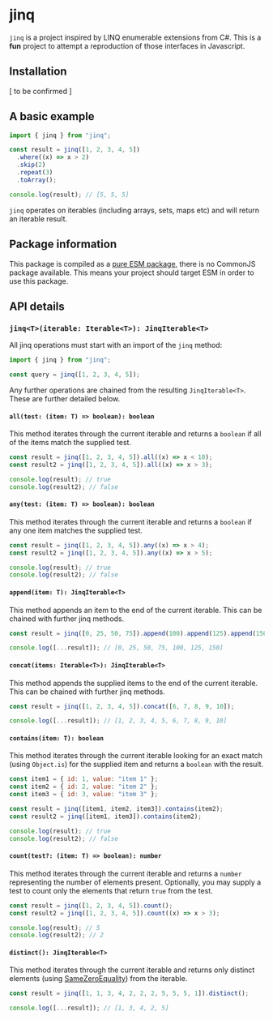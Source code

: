 # jinq

`jinq` is a project inspired by LINQ enumerable extensions from C#. This is a **fun** project to attempt a reproduction of those interfaces in Javascript.

## Installation

[ to be confirmed ]

## A basic example

```javascript
import { jinq } from "jinq";

const result = jinq([1, 2, 3, 4, 5])
  .where((x) => x > 2)
  .skip(2)
  .repeat(3)
  .toArray();

console.log(result); // [5, 5, 5]
```

`jinq` operates on iterables (including arrays, sets, maps etc) and will return an iterable result.

## Package information

This package is compiled as a [pure ESM package](https://gist.github.com/sindresorhus/a39789f98801d908bbc7ff3ecc99d99c), there is no CommonJS package available. This means your project should target ESM in order to use this package.

## API details

### `jinq<T>(iterable: Iterable<T>): JinqIterable<T>`

All jinq operations must start with an import of the `jinq` method:

```javascript
import { jinq } from "jinq";

const query = jinq([1, 2, 3, 4, 5]);
```

Any further operations are chained from the resulting `JinqIterable<T>`. These are further detailed below.

#### `all(test: (item: T) => boolean): boolean`

This method iterates through the current iterable and returns a `boolean` if all of the items match the supplied test.

```javascript
const result = jinq([1, 2, 3, 4, 5]).all((x) => x < 10);
const result2 = jinq([1, 2, 3, 4, 5]).all((x) => x > 3);

console.log(result); // true
console.log(result2); // false
```

#### `any(test: (item: T) => boolean): boolean`

This method iterates through the current iterable and returns a `boolean` if any one item matches the supplied test.

```javascript
const result = jinq([1, 2, 3, 4, 5]).any((x) => x > 4);
const result2 = jinq([1, 2, 3, 4, 5]).any((x) => x > 5);

console.log(result); // true
console.log(result2); // false
```

#### `append(item: T): JinqIterable<T>`

This method appends an item to the end of the current iterable. This can be chained with further jinq methods.

```javascript
const result = jinq([0, 25, 50, 75]).append(100).append(125).append(150);

console.log([...result]); // [0, 25, 50, 75, 100, 125, 150]
```

#### `concat(items: Iterable<T>): JinqIterable<T>`

This method appends the supplied items to the end of the current iterable. This can be chained with further jinq methods.

```javascript
const result = jinq([1, 2, 3, 4, 5]).concat([6, 7, 8, 9, 10]);

console.log([...result]); // [1, 2, 3, 4, 5, 6, 7, 8, 9, 10]
```

#### `contains(item: T): boolean`

This method iterates through the current iterable looking for an exact match (using `Object.is`) for the supplied item and returns a `boolean` with the result.

```javascript
const item1 = { id: 1, value: "item 1" };
const item2 = { id: 2, value: "item 2" };
const item3 = { id: 3, value: "item 3" };

const result = jinq([item1, item2, item3]).contains(item2);
const result2 = jinq([item1, item3]).contains(item2);

console.log(result); // true
console.log(result2); // false
```

#### `count(test?: (item: T) => boolean): number`

This method iterates through the current iterable and returns a `number` representing the number of elements present. Optionally, you may supply a test to count only the elements that return `true` from the test.

```javascript
const result = jinq([1, 2, 3, 4, 5]).count();
const result2 = jinq([1, 2, 3, 4, 5]).count((x) => x > 3);

console.log(result); // 5
console.log(result2); // 2
```

#### `distinct(): JinqIterable<T>`

This method iterates through the current iterable and returns only distinct elements (using [SameZeroEquality](https://developer.mozilla.org/en-US/docs/Web/JavaScript/Equality_comparisons_and_sameness#same-value-zero_equality)) from the iterable.

```javascript
const result = jinq([1, 1, 3, 4, 2, 2, 2, 5, 5, 5, 1]).distinct();

console.log([...result]); // [1, 3, 4, 2, 5]
```
